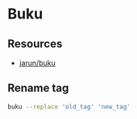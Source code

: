 # Buku

Resources
---

- [jarun/buku][1]

<!-- Links -->
[1]: https://github.com/jarun/buku

Rename tag
---

```bash
buku --replace 'old_tag' 'new_tag'
```
